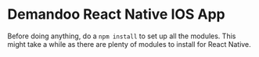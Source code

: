 # Demandoo React Native IOS App
Before doing anything, do a `npm install` to set up all the modules.
This might take a while as there are plenty of modules to install for React Native.


